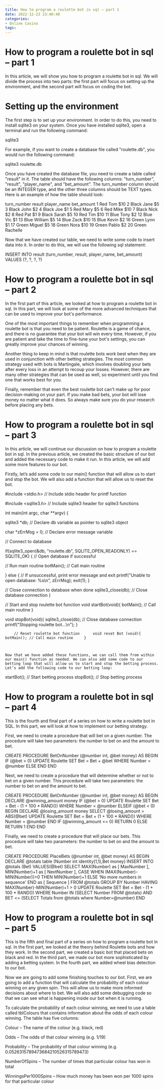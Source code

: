 ```yaml
---
title: How to program a roulette bot in sql – part 1
date: 2022-12-23 23:40:40
categories:
- Online Casino
tags:
---
```



#  How to program a roulette bot in sql – part 1

In this article, we will show you how to program a roulette bot in sql. We will divide the process into two parts: the first part will focus on setting up the environment, and the second part will focus on coding the bot.

# Setting up the environment

The first step is to set up your environment. In order to do this, you need to install sqlite3 on your system. Once you have installed sqlite3, open a terminal and run the following command:

sqlite3 <database file>

For example, if you want to create a database file called "roulette.db", you would run the following command:

sqlite3 roulette.db

Once you have created the database file, you need to create a table called "result" in it. The table should have the following columns: "turn_number", "result", "player_name", and "bet_amount". The turn_number column should be an INTEGER type, and the other three columns should be TEXT types. Here is an example of how the table should look:

turn_number result player_name bet_amount 1 Red Tom $10 2 Black Jane $5 3 Black John $2 4 Black Joe $1 5 Red Mary $5 6 Red Mike $10 7 Black Nick $2 8 Red Pat $1 9 Black Sarah $5 10 Red Tim $10 11 Blue Tony $2 12 Blue Vic $1 13 Blue William $5 14 Blue Zack $10 15 Blue Kevin $2 16 Green Lynn $1 17 Green Miguel $5 18 Green Nora $10 19 Green Pablo $2 20 Green Rachelle


Now that we have created our table, we need to write some code to insert data into it. In order to do this, we will use the following sql statement:

INSERT INTO result (turn_number, result, player_name, bet_amount) VALUES (?, ?, ?, ?)

#  How to program a roulette bot in sql – part 2

In the first part of this article, we looked at how to program a roulette bot in sql. In this part, we will look at some of the more advanced techniques that can be used to improve your bot's performance.

One of the most important things to remember when programming a roulette bot is that you need to be patient. Roulette is a game of chance, and there is no guarantee that your bot will win every time. However, if you are patient and take the time to fine-tune your bot's settings, you can greatly improve your chances of winning.

Another thing to keep in mind is that roulette bots work best when they are used in conjunction with other betting strategies. The most common strategy used with bots is Martingale, which involves doubling your bets after every loss in an attempt to recoup your losses. However, there are many other strategies that can be used as well, so experiment until you find one that works best for you.

Finally, remember that even the best roulette bot can't make up for poor decision-making on your part. If you make bad bets, your bot will lose money no matter what it does. So always make sure you do your research before placing any bets.

#  How to program a roulette bot in sql – part 3

In this article, we will continue our discussion on how to program a roulette bot in sql. In the previous article, we created the basic structure of our bot and added the necessary code to make it run. In this article, we will add some more features to our bot.

Firstly, let’s add some code to our main() function that will allow us to start and stop the bot. We will also add a function that will allow us to reset the bot.

#include <stdio.h> // Include stdio header for printf function

#include <sqlite3.h> // Include sqlite3 header for sqlite3 functions

int main(int argc, char **argv) {

sqlite3 *db; // Declare db variable as pointer to sqlite3 object

char *zErrMsg = 0; // Declare error message variable

 // Connect to database

if(sqlite3_open(&db, "roulette.db", SQLITE_OPEN_READONLY) == SQLITE_OK) { // Open database if successful

// Run main routine
botMain(); // Call main routine

} else { // If unsuccessful, print error message and exit
printf("Unable to open database: %s\n", zErrMsg);
exit(1); }

// Close connection to database when done
sqlite3_close(db); // Close database connection }

// Start and stop roulette bot function 
void startBot(void){ 
botMain(); // Call main routine 
}

void stopBot(void){  	sqlite3_close(db); // Close database connection 	printf("Stopping roulette bot...\n"); }



		// Reset roulette bot function  	void reset Bot (void){ 	botMain(); // Call main routine 	}



	Now that we have added these functions, we can call them from within our main() function as needed. We can also add some code to our betting loop that will allow us to start and stop the betting process. Let’s add the following code to our betting loop:

startBot(); // Start betting process 	stopBot(); // Stop betting process

#  How to program a roulette bot in sql – part 4

This is the fourth and final part of a series on how to write a roulette bot in SQL. In this part, we will look at how to implement our betting strategy.

First, we need to create a procedure that will bet on a given number. The procedure will take two parameters: the number to bet on and the amount to bet.

CREATE PROCEDURE BetOnNumber (@number int, @bet money) AS BEGIN IF (@bet > 0) UPDATE Roulette SET Bet = Bet + @bet WHERE Number = @number ELSE END END

Next, we need to create a procedure that will determine whether or not to bet on a given number. This procedure will take two parameters: the number to bet on and the amount to bet.

CREATE PROCEDURE BetOnNumber (@number int, @bet money) AS BEGIN DECLARE @winning_amount money IF (@bet > 0) UPDATE Roulette SET Bet = Bet - (1 + 100 * RAND()) WHERE Number = @number ELSEIF (@bet < 0) BEGIN DECLARE @losing_amount money SELECT @losing_amount = ABS(@bet) UPDATE Roulette SET Bet = Bet + (1 + 100 * RAND()) WHERE Number = @number END IF (@winning_amount <= 0) RETURN 0 ELSE RETURN 1 END END

Finally, we need to create a procedure that will place our bets. This procedure will take two parameters: the number to bet on and the amount to bet.

CREATE PROCEDURE PlaceBets (@number int, @bet money) AS BEGIN DECLARE @totals table (Number int identity(1,1),Bet money) INSERT INTO @totals (Bet) VALUES(@bet) SELECT MAX(Number) as [ MaxNumber ], MIN(Number)+1 as [ NextNumber ], CASE WHEN (MAX(Number)-MIN(Number))>0 THEN MIN(Number)+1 ELSE 'No more numbers in sequence' END as [ Sequence ] FROM @totals GROUP BY Number HAVING MAX(Number)-MIN(Number)+1 > 0 UPDATE Roulette SET Bet = Bet - (1 + 100 * RAND()) WHERE Number IN (SELECT Number FROM @totals) AND BET <= (SELECT Totals from @totals where Number=@number) END

#  How to program a roulette bot in sql – part 5

This is the fifth and final part of a series on how to program a roulette bot in sql. In the first part, we looked at the theory behind Roulette bots and how they work. In the second part, we created a basic bot that placed bets on black and red. In the third part, we made our bot more sophisticated by adding a betting system. In the fourth part, we added wheel bias detection to our bot.

Now we are going to add some finishing touches to our bot. First, we are going to add a function that will calculate the probability of each colour winning on any given spin. This will allow us to make more informed decisions about where to bet. We will also add some debugging code so that we can see what is happening inside our bot when it is running.

To calculate the probability of each colour winning, we need to use a table called tblColours that contains information about the odds of each colour winning. The table has five columns:

Colour – The name of the colour (e.g. black, red)

Odds – The odds of that colour winning (e.g. 1/19)

Probability – The probability of that colour winning (e.g. 0.0526315789473684210526315789473)

NumberOfSpins – The number of times that particular colour has won in total

WinningsPer1000Spins – How much money has been won per 1000 spins for that particular colour